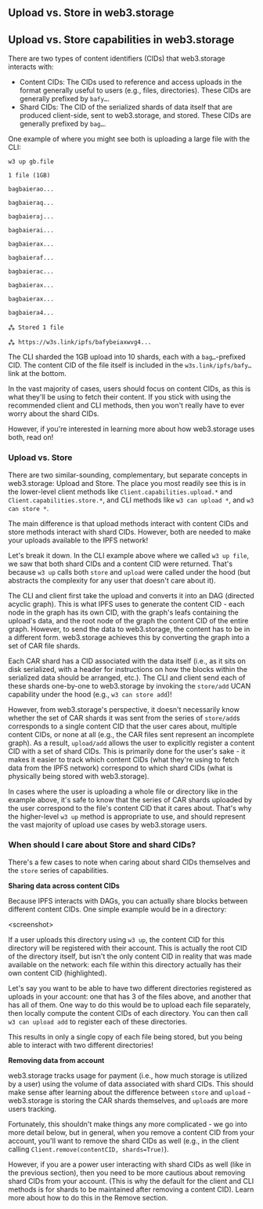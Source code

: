 ## Upload vs. Store in web3.storage

## Upload vs. Store capabilities in web3.storage

There are two types of content identifiers (CIDs) that web3.storage interacts with:

- Content CIDs: The CIDs used to reference and access uploads in the format generally useful to users (e.g., files, directories). These CIDs are generally prefixed by `bafy…`.
- Shard CIDs: The CID of the serialized shards of data itself that are produced client-side, sent to web3.storage, and stored. These CIDs are generally prefixed by `bag…`.

One example of where you might see both is uploading a large file with the CLI:

```
w3 up gb.file

1 file (1GB)

bagbaierao...

bagbaieraq...

bagbaieraj...

bagbaierai...

bagbaierax...

bagbaieraf...

bagbaierac...

bagbaierax...

bagbaierax...

bagbaiera4...

⁂ Stored 1 file

⁂ https://w3s.link/ipfs/bafybeiaxwvg4...
```

The CLI sharded the 1GB upload into 10 shards, each with a `bag…`-prefixed CID. The content CID of the file itself is included in the `w3s.link/ipfs/bafy…` link at the bottom.

In the vast majority of cases, users should focus on content CIDs, as this is what they'll be using to fetch their content. If you stick with using the recommended client and CLI methods, then you won't really have to ever worry about the shard CIDs.

However, if you're interested in learning more about how web3.storage uses both, read on!

### Upload vs. Store

There are two similar-sounding, complementary, but separate concepts in web3.storage: Upload and Store. The place you most readily see this is in the lower-level client methods like `Client.capabilities.upload.*` and `Client.capabilities.store.*`, and CLI methods like `w3 can upload *`, and `w3 can store *`.

The main difference is that upload methods interact with content CIDs and store methods interact with shard CIDs. However, both are needed to make your uploads available to the IPFS network!

Let's break it down. In the CLI example above where we called `w3 up file`, we saw that both shard CIDs and a content CID were returned. That's because `w3 up` calls both `store` and `upload` were called under the hood (but abstracts the complexity for any user that doesn't care about it).

The CLI and client first take the upload and converts it into an DAG (directed acyclic graph). This is what IPFS uses to generate the content CID - each node in the graph has its own CID, with the graph's leafs containing the upload's data, and the root node of the graph the content CID of the entire graph. However, to send the data to web3.storage, the content has to be in a different form. web3.storage achieves this by converting the graph into a set of CAR file shards.

Each CAR shard has a CID associated with the data itself (i.e., as it sits on disk serialized, with a header for instructions on how the blocks within the serialized data should be arranged, etc.). The CLI and client send each of these shards one-by-one to web3.storage by invoking the `store/add` UCAN capability under the hood (e.g., `w3 can store add`)!

However, from web3.storage's perspective, it doesn't necessarily know whether the set of CAR shards it was sent from the series of `store/add`s corresponds to a single content CID that the user cares about, multiple content CIDs, or none at all (e.g., the CAR files sent represent an incomplete graph). As a result, `upload/add` allows the user to explicitly register a content CID with a set of shard CIDs. This is primarily done for the user's sake - it makes it easier to track which content CIDs (what they're using to fetch data from the IPFS network) correspond to which shard CIDs (what is physically being stored with web3.storage).

In cases where the user is uploading a whole file or directory like in the example above, it's safe to know that the series of CAR shards uploaded by the user correspond to the file's content CID that it cares about. That's why the higher-level `w3 up` method is appropriate to use, and should represent the vast majority of upload use cases by web3.storage users.

### When should I care about Store and shard CIDs?

There's a few cases to note when caring about shard CIDs themselves and the `store` series of capabilities.

**Sharing data across content CIDs**

Because IPFS interacts with DAGs, you can actually share blocks between different content CIDs. One simple example would be in a directory:

\<screenshot\>

If a user uploads this directory using `w3 up`, the content CID for this directory will be registered with their account. This is actually the root CID of the directory itself, but isn't the only content CID in reality that was made available on the network: each file within this directory actually has their own content CID (highlighted).

Let's say you want to be able to have two different directories registered as uploads in your account: one that has 3 of the files above, and another that has all of them. One way to do this would be to upload each file separately, then locally compute the content CIDs of each directory. You can then call `w3 can upload add` to register each of these directories.

This results in only a single copy of each file being stored, but you being able to interact with two different directories!

**Removing data from account**

web3.storage tracks usage for payment (i.e., how much storage is utilized by a user) using the volume of data associated with shard CIDs. This should make sense after learning about the difference between `store` and `upload` - web3.storage is storing the CAR shards themselves, and `upload`s are more users tracking.

Fortunately, this shouldn't make things any more complicated - we go into more detail below, but in general, when you remove a content CID from your account, you'll want to remove the shard CIDs as well (e.g., in the client calling `Client.remove(contentCID, shards=True)`).

However, if you are a power user interacting with shard CIDs as well (like in the previous section), then you need to be more cautious about removing shard CIDs from your account. (This is why the default for the client and CLI methods is for shards to be maintained after removing a content CID). Learn more about how to do this in the Remove section.
